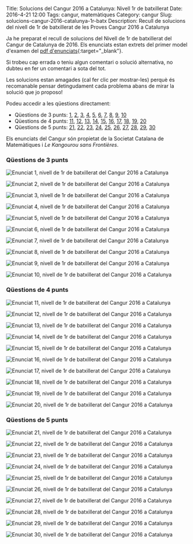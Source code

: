 Title: Solucions del Cangur 2016 a Catalunya: Nivell 1r de batxillerat
Date: 2016-4-21 12:00
Tags: cangur, matemàtiques
Category: cangur
Slug: solucions-cangur-2016-catalunya-1r-batx
Description: Recull de solucions del nivell de 1r de batxillerat de les Proves Cangur 2016 a Catalunya

Ja he preparat el recull de solucions del Nivell de 1r de batxillerat del Cangur de Catalunya de 2016. Els enunciats estan extrets del primer model d'examen del [pdf d'enunciats]({filename}enunciat_2016_cat_1r_batx.pdf){:target="_blank"}.

<!-- PELICAN_END_SUMMARY -->

Si trobeu cap errada o teniu algun comentari o solució alternativa, no dubteu en fer un comentari a sota del tot.

Les solucions estan amagades (cal fer clic per mostrar-les) perquè és recomanable pensar detingudament cada problema abans de mirar la solució que jo proposo!

Podeu accedir a les qüestions directament:

* Qüestions de 3 punts:
  [1](#questio-1), [2](#questio-2), [3](#questio-3), [4](#questio-4),
  [5](#questio-5), [6](#questio-6), [7](#questio-7), [8](#questio-8),
  [9](#questio-9), [10](#questio-10)
* Qüestions de 4 punts:
  [11](#questio-11), [12](#questio-12), [13](#questio-13), [14](#questio-14),
  [15](#questio-15), [16](#questio-16), [17](#questio-17), [18](#questio-18),
  [19](#questio-19), [20](#questio-20)
* Qüestions de 5 punts:
  [21](#questio-21), [22](#questio-22), [23](#questio-23), [24](#questio-24),
  [25](#questio-25), [26](#questio-26), [27](#questio-27), [28](#questio-28),
  [29](#questio-29), [30](#questio-30)

Els enunciats del Cangur són propietat de la Societat Catalana de Matemàtiques i *Le Kangourou sans Frontières*.

### Qüestions de 3 punts

![Enunciat 1, nivell de 1r de batxillerat del Cangur 2016 a Catalunya]({filename}enunciats/01.png)

![Enunciat 2, nivell de 1r de batxillerat del Cangur 2016 a Catalunya]({filename}enunciats/02.png)

![Enunciat 3, nivell de 1r de batxillerat del Cangur 2016 a Catalunya]({filename}enunciats/03.png)

![Enunciat 4, nivell de 1r de batxillerat del Cangur 2016 a Catalunya]({filename}enunciats/04.png)

![Enunciat 5, nivell de 1r de batxillerat del Cangur 2016 a Catalunya]({filename}enunciats/05.png)

![Enunciat 6, nivell de 1r de batxillerat del Cangur 2016 a Catalunya]({filename}enunciats/06.png)

![Enunciat 7, nivell de 1r de batxillerat del Cangur 2016 a Catalunya]({filename}enunciats/07.png)

![Enunciat 8, nivell de 1r de batxillerat del Cangur 2016 a Catalunya]({filename}enunciats/08.png)

![Enunciat 9, nivell de 1r de batxillerat del Cangur 2016 a Catalunya]({filename}enunciats/09.png)

![Enunciat 10, nivell de 1r de batxillerat del Cangur 2016 a Catalunya]({filename}enunciats/10.png)

### Qüestions de 4 punts

![Enunciat 11, nivell de 1r de batxillerat del Cangur 2016 a Catalunya]({filename}enunciats/11.png)

![Enunciat 12, nivell de 1r de batxillerat del Cangur 2016 a Catalunya]({filename}enunciats/12.png)

![Enunciat 13, nivell de 1r de batxillerat del Cangur 2016 a Catalunya]({filename}enunciats/13.png)

![Enunciat 14, nivell de 1r de batxillerat del Cangur 2016 a Catalunya]({filename}enunciats/14.png)

![Enunciat 15, nivell de 1r de batxillerat del Cangur 2016 a Catalunya]({filename}enunciats/15.png)

![Enunciat 16, nivell de 1r de batxillerat del Cangur 2016 a Catalunya]({filename}enunciats/16.png)

![Enunciat 17, nivell de 1r de batxillerat del Cangur 2016 a Catalunya]({filename}enunciats/17.png)

![Enunciat 18, nivell de 1r de batxillerat del Cangur 2016 a Catalunya]({filename}enunciats/18.png)

![Enunciat 19, nivell de 1r de batxillerat del Cangur 2016 a Catalunya]({filename}enunciats/19.png)

![Enunciat 20, nivell de 1r de batxillerat del Cangur 2016 a Catalunya]({filename}enunciats/20.png)

### Qüestions de 5 punts

![Enunciat 21, nivell de 1r de batxillerat del Cangur 2016 a Catalunya]({filename}enunciats/21.png)

![Enunciat 22, nivell de 1r de batxillerat del Cangur 2016 a Catalunya]({filename}enunciats/22.png)

![Enunciat 23, nivell de 1r de batxillerat del Cangur 2016 a Catalunya]({filename}enunciats/23.png)

![Enunciat 24, nivell de 1r de batxillerat del Cangur 2016 a Catalunya]({filename}enunciats/24.png)

![Enunciat 25, nivell de 1r de batxillerat del Cangur 2016 a Catalunya]({filename}enunciats/25.png)

![Enunciat 26, nivell de 1r de batxillerat del Cangur 2016 a Catalunya]({filename}enunciats/26.png)

![Enunciat 27, nivell de 1r de batxillerat del Cangur 2016 a Catalunya]({filename}enunciats/27.png)

![Enunciat 28, nivell de 1r de batxillerat del Cangur 2016 a Catalunya]({filename}enunciats/28.png)

![Enunciat 29, nivell de 1r de batxillerat del Cangur 2016 a Catalunya]({filename}enunciats/29.png)

![Enunciat 30, nivell de 1r de batxillerat del Cangur 2016 a Catalunya]({filename}enunciats/30.png)
